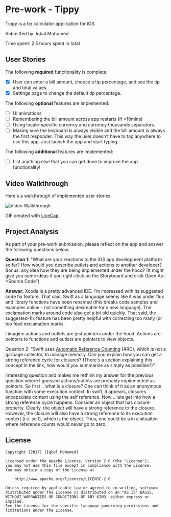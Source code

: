 # Pre-work - Tippy 

Tippy is a tip calculator application for iOS.

Submitted by: Iqbal Mohomed

Time spent: 2.5 hours spent in total

## User Stories

The following **required** functionality is complete:

* [X] User can enter a bill amount, choose a tip percentage, and see the tip and total values.
* [X] Settings page to change the default tip percentage.

The following **optional** features are implemented:
* [ ] UI animations
* [ ] Remembering the bill amount across app restarts (if <10mins)
* [ ] Using locale-specific currency and currency thousands separators.
* [ ] Making sure the keyboard is always visible and the bill amount is always the first responder. This way the user doesn't have to tap anywhere to use this app. Just launch the app and start typing.

The following **additional** features are implemented:

- [ ] List anything else that you can get done to improve the app functionality!

## Video Walkthrough 

Here's a walkthrough of implemented user stories:

<img src='http://i.imgur.com/2z7vhZv.gif' title='Video Walkthrough' width='' alt='Video Walkthrough' />

GIF created with [LiceCap](http://www.cockos.com/licecap/).

## Project Analysis

As part of your pre-work submission, please reflect on the app and answer the following questions below:

**Question 1**: "What are your reactions to the iOS app development platform so far? How would you describe outlets and actions to another developer? Bonus: any idea how they are being implemented under the hood? (It might give you some ideas if you right-click on the Storyboard and click Open As->Source Code")

**Answer:** Xcode is a pretty advanced IDE. I'm impressed with its suggested code fix feature. That said, Swift as a language seems like it was under flux and library functions have been renamed (this breaks code samples and examples online - not something desireable for a new language). The exclamation marks around code also get a bit old quickly. That said, the suggested-fix feature has been pretty helpful with correcting too many (or too few) exclamation marks.

I imagine actions and outlets are just pointers under the hood. Actions are pointers to functions and outlets are pointers to view objects.

Question 2: "Swift uses [Automatic Reference Counting](https://developer.apple.com/library/content/documentation/Swift/Conceptual/Swift_Programming_Language/AutomaticReferenceCounting.html#//apple_ref/doc/uid/TP40014097-CH20-ID49) (ARC), which is not a garbage collector, to manage memory. Can you explain how you can get a strong reference cycle for closures? (There's a section explaining this concept in the link, how would you summarize as simply as possible?)"

Interesting question and makes me rethink my answer for the previous question where I guessed actions/outlets are probably implemented as pointers. So first .. what is a closure? One can think of it as an anonymous function with some execution context. In swift, it appears, closures encapsulate context using the self reference. Now .. lets get into how a strong reference cycle happens. Consider an object that has closure property. Clearly, the object will have a strong reference to the closure. However, the closure will also have a strong reference to its execution context (i.e. self), which is the object. Thus, one could be a in a situaiton where reference counts would never go to zero.

## License

    Copyright [2017] [Iqbal Mohomed] 

    Licensed under the Apache License, Version 2.0 (the "License");
    you may not use this file except in compliance with the License.
    You may obtain a copy of the License at

        http://www.apache.org/licenses/LICENSE-2.0

    Unless required by applicable law or agreed to in writing, software
    distributed under the License is distributed on an "AS IS" BASIS,
    WITHOUT WARRANTIES OR CONDITIONS OF ANY KIND, either express or implied.
    See the License for the specific language governing permissions and
    limitations under the License.
